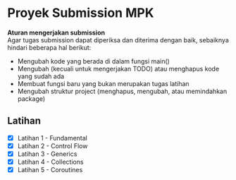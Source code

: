 # Proyek Submission MPK 

**Aturan mengerjakan submission**<br>
Agar tugas submission dapat diperiksa dan diterima dengan baik, sebaiknya hindari beberapa hal berikut:

- Mengubah kode yang berada di dalam fungsi main()
- Mengubah (kecuali untuk mengerjakan TODO) atau menghapus kode yang sudah ada
- Membuat fungsi baru yang bukan merupakan tugas latihan
- Mengubah struktur project (menghapus, mengubah, atau memindahkan package)

## Latihan
- [x] Latihan 1 - Fundamental
- [x] Latihan 2 - Control Flow
- [x] Latihan 3 - Generics
- [x] Latihan 4 - Collections
- [x] Latihan 5 - Coroutines
